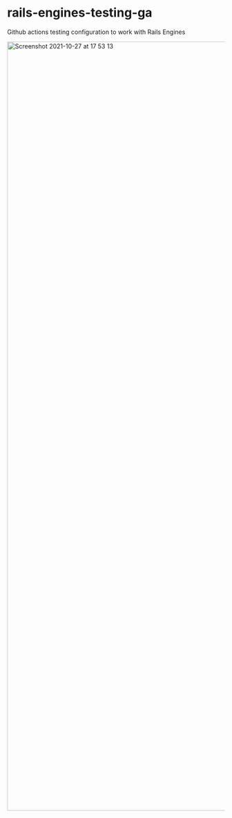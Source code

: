 # rails-engines-testing-ga
Github actions testing configuration to work with Rails Engines

<img width="1778" alt="Screenshot 2021-10-27 at 17 53 13" src="https://user-images.githubusercontent.com/1427231/139145399-e721170a-2f6a-473e-acf2-2ccd78411e26.png">
